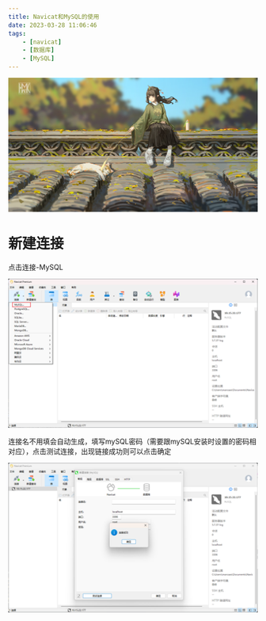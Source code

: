 ```yaml
---
title: Navicat和MySQL的使用
date: 2023-03-28 11:06:46
tags:
    - [navicat]
    - [数据库]
    - [MySQL]
---
```

![](https://raw.githubusercontent.com/marcaas/hexoPicgo/master/wallhaven-y8622k.jpg)
<!-- more -->
# 新建连接

点击连接-MySQL

![](https://raw.githubusercontent.com/marcaas/hexoPicgo/master/20230328111053.png)

连接名不用填会自动生成，填写mySQL密码（需要跟mySQL安装时设置的密码相对应），点击测试连接，出现链接成功则可以点击确定

![](https://raw.githubusercontent.com/marcaas/hexoPicgo/master/20230328112749.png)
